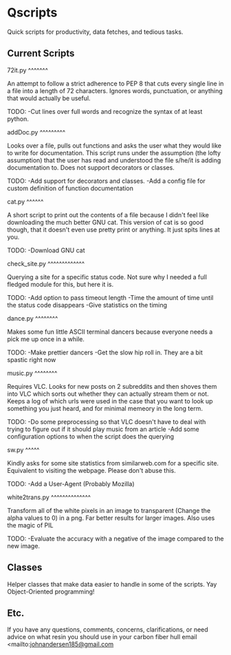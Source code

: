 # Qscripts
Quick scripts for productivity, data fetches, and tedious tasks. 

Current Scripts
---------------

72it.py
^^^^^^^

An attempt to follow a strict adherence to PEP 8 that cuts every single line in a file into a length of 72 characters. Ignores words, punctuation, or anything that would actually be useful.

TODO: 
  -Cut lines over full words and recognize the syntax of at least python.

addDoc.py
^^^^^^^^^

Looks over a file, pulls out functions and asks the user what they would like to write for documentation. This script runs under the assumption (the lofty assumption) that the user has read and understood the file s/he/it is adding documentation to. Does not support decorators or classes.

TODO: 
  -Add support for decorators and classes.
  -Add a config file for custom definition of function documentation

cat.py
^^^^^^

A short script to print out the contents of a file because I didn't feel like downloading the much better GNU cat. This version of cat is so good though, that it doesn't even use pretty print or anything. It just spits lines at you.

TODO:
  -Download GNU cat

check_site.py
^^^^^^^^^^^^^

Querying a site for a specific status code. Not sure why I needed a full fledged module for this, but here it is.

TODO:
  -Add option to pass timeout length
  -Time the amount of time until the status code disappears
    -Give statistics on the timing

dance.py
^^^^^^^^

Makes some fun little ASCII terminal dancers because everyone needs a pick me up once in a while.

TODO:
  -Make prettier dancers
  -Get the slow hip roll in. They are a bit spastic right now

music.py
^^^^^^^^

Requires VLC. Looks for new posts on 2 subreddits and then shoves them into VLC which sorts out whether they can actually stream them or not. Keeps a log of which urls were used in the case that you want to look up something you just heard, and for minimal memeory in the long term.

TODO:
  -Do some preprocessing so that VLC doesn't have to deal with trying to figure out if it should play music from an article
  -Add some configuration options to when the script does the querying
  
sw.py
^^^^^

Kindly asks for some site statistics from similarweb.com for a specific site. Equivalent to visiting the webpage. Please don't abuse this.

TODO:
  -Add a User-Agent (Probably Mozilla)

white2trans.py
^^^^^^^^^^^^^^

Transform all of the white pixels in an image to transparent (Change the alpha values to 0) in a png. Far better results for larger images. Also uses the magic of PIL

TODO:
  -Evaluate the accuracy with a negative of the image compared to the new image.

Classes
-------

Helper classes that make data easier to handle in some of the scripts. Yay Object-Oriented programming!

Etc.
----

If you have any questions, comments, concerns, clarifications, or need advice on what resin you should use in your carbon fiber hull email <mailto:johnandersen185@gmail.com
